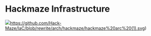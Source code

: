 # Hackmaze Infrastructure 


![](https://github.com/Hack-Maze/IaC/blob/rewrite/arch/hackmaze/hackmaze%20arc%20(1).svg)https://github.com/Hack-Maze/IaC/blob/rewrite/arch/hackmaze/hackmaze%20arc%20(1).svg)
